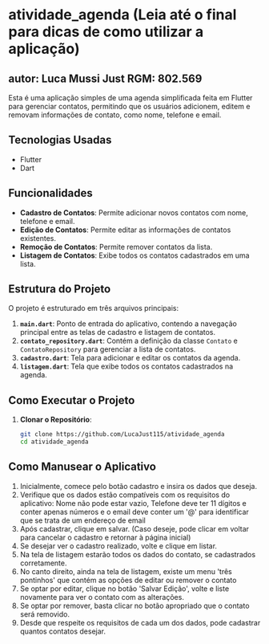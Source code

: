 # atividade_agenda (Leia até o final para dicas de como utilizar a aplicação)

## autor: Luca Mussi Just RGM: 802.569

Esta é uma aplicação simples de uma agenda simplificada feita em Flutter para gerenciar contatos, permitindo que os usuários adicionem, editem e removam informações de contato, como nome, telefone e email.

## Tecnologias Usadas

- Flutter
- Dart

## Funcionalidades

- **Cadastro de Contatos**: Permite adicionar novos contatos com nome, telefone e email.
- **Edição de Contatos**: Permite editar as informações de contatos existentes.
- **Remoção de Contatos**: Permite remover contatos da lista.
- **Listagem de Contatos**: Exibe todos os contatos cadastrados em uma lista.

## Estrutura do Projeto

O projeto é estruturado em três arquivos principais:

1. **`main.dart`**: Ponto de entrada do aplicativo, contendo a navegação principal entre as telas de cadastro e listagem de contatos.
2. **`contato_repository.dart`**: Contém a definição da classe `Contato` e `ContatoRepository` para gerenciar a lista de contatos.
3. **`cadastro.dart`**: Tela para adicionar e editar os contatos da agenda.
4. **`listagem.dart`**: Tela que exibe todos os contatos cadastrados na agenda.

## Como Executar o Projeto

1. **Clonar o Repositório**:
   ```bash
   git clone https://github.com/LucaJust115/atividade_agenda
   cd atividade_agenda

## Como Manusear o Aplicativo

1. Inicialmente, comece pelo botão cadastro e insira os dados que deseja.
2. Verifique que os dados estão compatíveis com os requisitos do aplicativo: Nome não pode estar vazio, Telefone deve ter 11 dígitos e conter apenas números e o email deve conter um '@' para identificar que se trata de um endereço de email
3. Após cadastrar, clique em salvar. (Caso deseje, pode clicar em voltar para cancelar o cadastro e retornar à página inicial)
4. Se desejar ver o cadastro realizado, volte e clique em listar.
5. Na tela de listagem estarão todos os dados do contato, se cadastrados corretamente.
6. No canto direito, ainda na tela de listagem, existe um menu 'três pontinhos' que contém as opções de editar ou remover o contato
7. Se optar por editar, clique no botão 'Salvar Edição', volte e liste novamente para ver o contato com as alterações.
8. Se optar por remover, basta clicar no botão apropriado que o contato será removido.
9. Desde que respeite os requisitos de cada um dos dados, pode cadastrar quantos contatos desejar.

